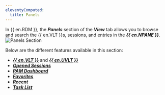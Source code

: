 ```yaml
---
eleventyComputed:
  title: Panels
---
```

In {{ en.RDM }}, the ***Panels*** section of the ***View*** tab allows you to browse and search the {{ en.VLT }}s, sessions, and entries in the ***{{ en.NPANE }}***.  
![Panels Section](https://webdevolutions.blob.core.windows.net/docs/en/rdm/windows/RDMWin6208.png) 

Below are the different features available in this section:  

* [***{{ en.VLT }}***](/rdm/windows/commands/view/panels/vault/) and [***{{ en.UVLT }}***](/rdm/windows/commands/view/panels/vault/) 
* [***Opened Sessions***](/rdm/windows/commands/view/panels/opened-sessions/) 
* [***PAM Dashboard***](/rdm/windows/commands/view/panels/pam-dashboard/) 
* [***Favorites***](/rdm/windows/user-interface/navigation-pane/favorite-entries/) 
* [***Recent***](/rdm/windows/user-interface/navigation-pane/most-recently-used-entries/) 
* [***Task List***](/rdm/windows/commands/view/panels/task-list/) 
